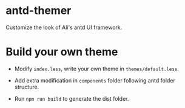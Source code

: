 # antd-themer
Customize the look of Ali's antd UI framework.

# Build your own theme

* Modify `index.less`, write your own theme in `themes/default.less`.

* Add extra modification in `components` folder following antd folder structure.

* Run `npm run build` to generate the dist folder.

